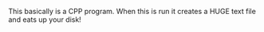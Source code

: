 This basically is a CPP program. When this is run it creates a HUGE text file and eats up your disk!
